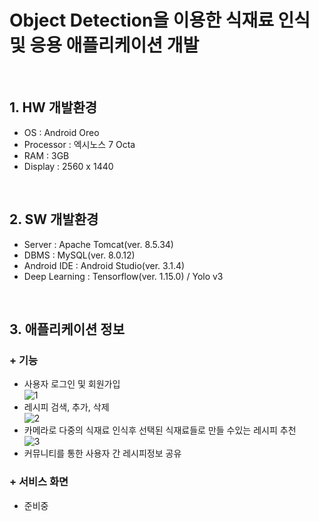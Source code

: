 Object Detection을 이용한 식재료 인식 및 응용 애플리케이션 개발
==============================================================
<br>

## 1. HW 개발환경
- OS : Android Oreo
- Processor : 엑시노스 7 Octa
- RAM : 3GB
- Display : 2560 x 1440
<br>

## 2. SW 개발환경
- Server : Apache Tomcat(ver. 8.5.34)
- DBMS : MySQL(ver. 8.0.12)
- Android IDE : Android Studio(ver. 3.1.4)
- Deep Learning : Tensorflow(ver. 1.15.0) / Yolo v3
<br>

## 3. 애플리케이션 정보
### + 기능
- 사용자 로그인 및 회원가입<br>
![1](https://user-images.githubusercontent.com/39147811/100713773-26281880-33f8-11eb-9b5f-4bce3ac6e04a.png)<br>
- 레시피 검색, 추가, 삭제<br>
![2](https://user-images.githubusercontent.com/39147811/100713849-48219b00-33f8-11eb-9709-ca37f6c3a86c.png)<br>
- 카메라로 다중의 식재료 인식후 선택된 식재료들로 만들 수있는 레시피 추천<br>
![3](https://user-images.githubusercontent.com/39147811/100713966-769f7600-33f8-11eb-8c2a-c159ad9cdc1a.png)<br>
- 커뮤니티를 통한 사용자 간 레시피정보 공유
### + 서비스 화면
- 준비중
